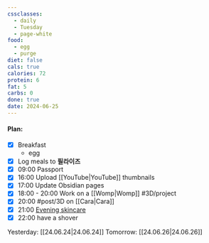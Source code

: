 ```yaml
---
cssclasses:
  - daily
  - Tuesday
  - page-white
food:
  - egg
  - purge
diet: false
cals: true
calories: 72
protein: 6
fat: 5
carbs: 0
done: true
date: 2024-06-25
---
```

#### Plan:
- [x] Breakfast
	- egg
- [x] Log meals to **필라이즈**
- [x] 09:00 Passport
- [x] 16:00 Upload [[YouTube|YouTube]] thumbnails
- [x] 17:00 Update Obsidian pages
- [x] 18:00 - 20:00 Work on a [[Womp|Womp]] #3D/project
- [x] 20:00 #post/3D on [[Cara|Cara]]
- [x] 21:00 [Evening skincare](PM.png)
- [x] 22:00 have a shover

Yesterday: [[24.06.24|24.06.24]]
Tomorrow: [[24.06.26|24.06.26]]